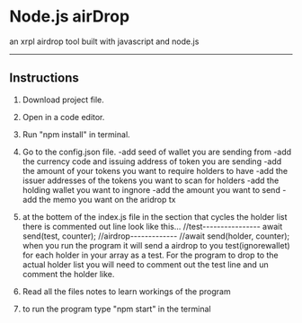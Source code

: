 
# Node.js airDrop
an xrpl airdrop tool built with javascript and node.js

____________________________________________________________________________

## Instructions

1. Download project file.

2. Open in a code editor. 

3. Run "npm install" in terminal.

4. Go to the config.json file.
-add seed of wallet you are sending from
-add the currency code and issuing address of token you are sending
-add the amount of your tokens you want to require holders to have
-add the issuer addresses of the tokens you want to scan for holders
-add the holding wallet you want to ingnore 
-add the amount you want to send 
-add the memo you want on the aridrop tx

5. at the bottem of the index.js file in the section that cycles the holder list there is commented out line look like this...
  //test----------------
        await send(test, counter);
  //airdrop-------------
      //await send(holder, counter);
   when you run the program it will send a airdrop to you test(ignorewallet) for each holder in your array as a test.
   For the program to drop to the actual holder list you will need to comment out the test line and un comment the holder like.
 

6. Read all the files notes to learn workings of the program

7. to run the program type "npm start" in the terminal






